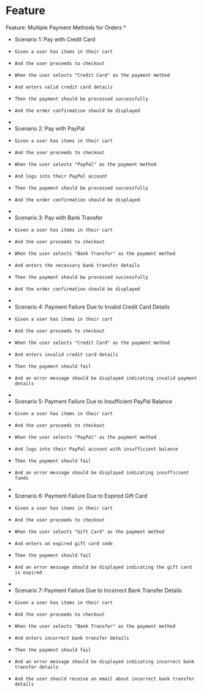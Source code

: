 # Feature

Feature: Multiple Payment Methods for Orders
* 
* Scenario 1: Pay with Credit Card
*     Given a user has items in their cart
*     And the user proceeds to checkout
*     When the user selects "Credit Card" as the payment method
*     And enters valid credit card details
*     Then the payment should be processed successfully
*     And the order confirmation should be displayed
* 
* Scenario 2: Pay with PayPal
*     Given a user has items in their cart
*     And the user proceeds to checkout
*     When the user selects "PayPal" as the payment method
*     And logs into their PayPal account
*     Then the payment should be processed successfully
*     And the order confirmation should be displayed
* 
* Scenario 3: Pay with Bank Transfer
*     Given a user has items in their cart
*     And the user proceeds to checkout
*     When the user selects "Bank Transfer" as the payment method
*     And enters the necessary bank transfer details
*     Then the payment should be processed successfully
*     And the order confirmation should be displayed
* 
* Scenario 4: Payment Failure Due to Invalid Credit Card Details
*     Given a user has items in their cart
*     And the user proceeds to checkout
*     When the user selects "Credit Card" as the payment method
*     And enters invalid credit card details
*     Then the payment should fail
*     And an error message should be displayed indicating invalid payment details
* 
* Scenario 5: Payment Failure Due to Insufficient PayPal Balance
*     Given a user has items in their cart
*     And the user proceeds to checkout
*     When the user selects "PayPal" as the payment method
*     And logs into their PayPal account with insufficient balance
*     Then the payment should fail
*     And an error message should be displayed indicating insufficient funds
* 
* Scenario 6: Payment Failure Due to Expired Gift Card
*     Given a user has items in their cart
*     And the user proceeds to checkout
*     When the user selects "Gift Card" as the payment method
*     And enters an expired gift card code
*     Then the payment should fail
*     And an error message should be displayed indicating the gift card is expired
* 
* Scenario 7: Payment Failure Due to Incorrect Bank Transfer Details
*     Given a user has items in their cart
*     And the user proceeds to checkout
*     When the user selects "Bank Transfer" as the payment method
*     And enters incorrect bank transfer details
*     Then the payment should fail
*     And an error message should be displayed indicating incorrect bank transfer details
*     And the user should receive an email about incorrect bank transfer details